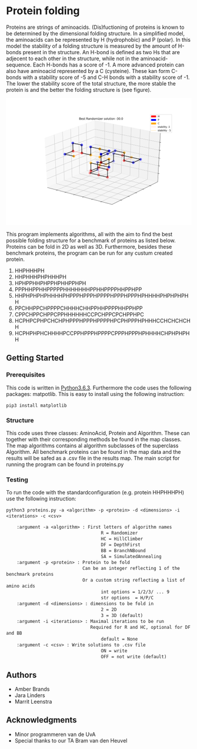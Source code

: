 # Protein folding
Proteins are strings of aminoacids. (Dis)fuctioning of proteins is known to be determined by the dimensional folding structure. In a simplified model, the aminoacids can be represented by H (hydrophobic) and P (polar). In this model the stability of a folding structure is measured by the amount of H-bonds present in the structure. An H-bond is defined as two Hs that are adjecent to each other in the structure, while not in the aminoacid-sequence. Each H-bonds has a score of -1. A more advanced protein can also have aminoacid represented by a C (cysteine). These kan form C-bonds with a stability score of -5 and C-H bonds with a stability score of -1. The lower the stability score of the total structure, the more stable the protein is and the better the folding structure is (see figure).

![best random folding pattern of protein1](https://github.com/Jara555/Proteins/blob/master/doc/randomizer_protein7.png)

This program implements algorithms, all with the aim to find the best possible folding structure for a benchmark of proteins as listed below. Proteins can be fold in 2D as well as 3D. Furthermore, besides these benchmark proteins, the program can be run for any custum created protein.
1) HHPHHHPH
2) HHPHHHPHPHHHPH 
3) HPHPPHHPHPPHPHHPPHPH 
4) PPPHHPPHHPPPPPHHHHHHHPPHHPPPPHHPPHPP 
5) HHPHPHPHPHHHHPHPPPHPPPHPPPPHPPPHPPPHPHHHHPHPHPHPHH 
6) PPCHHPPCHPPPPCHHHHCHHPPHHPPPPHHPPHPP
7) CPPCHPPCHPPCPPHHHHHHCCPCHPPCPCHPPHPC
8) HCPHPCPHPCHCHPHPPPHPPPHPPPPHPCPHPPPHPHHHCCHCHCHCHH
9) HCPHPHPHCHHHHPCCPPHPPPHPPPPCPPPHPPPHPHHHHCHPHPHPHH

## Getting Started

### Prerequisites
This code is written in [Python3.6.3](https://www.python.org/downloads/). 
Furthermore the code uses the following packages: matpotlib. This is easy to install using the following instruction:

```
pip3 install matplotlib
```

### Structure

This code uses three classes: AminoAcid, Protein and Algorithm. These can together with their corresponding methods be found in the map classes. The map algorithms contains al algorithm subclasses of the superclass Algorithm. All benchmark proteins can be found in the map data and the results will be safed as a .csv file in the results map. The main script for running the program can be found in proteins.py

### Testing

To run the code with the standardconfiguration (e.g. protein HHPHHHPH) use the following instruction:

```
python3 proteins.py -a <algorithm> -p <protein> -d <dimensions> -i <iterations> -c <csv>

```

        :argument -a <algorithm> : First letters of algorithm names
                                        R = Randomizer
                                        HC = HillClimber
                                        DF = DepthFirst
                                        BB = BranchNBound
                                        SA = SimulatedAnnealing
        :argument -p <protein> : Protein to be fold
                                 Can be an integer reflecting 1 of the benchmark proteins 
                                 Or a custom string reflecting a list of amino acids
                                        int options = 1/2/3/ ... 9
                                        str options  = H/P/C
        :argument -d <dimensions> : dimensions to be fold in
                                        2 = 2D
                                        3 = 3D (default)
        :argument -i <iterations> : Maximal iterations to be run 
                                    Required for R and HC, optional for DF and BB
                                        default = None 
        :argument -c <csv> : Write solutions to .csv file
                                        ON = write
                                        OFF = not write (default)

## Authors

* Amber Brands 
* Jara Linders
* Marrit Leenstra

## Acknowledgments

* Minor programmeren van de UvA
* Special thanks to our TA Bram van den Heuvel

